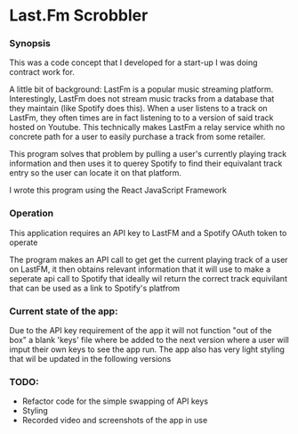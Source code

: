 <h1>Last.Fm Scrobbler</h1>

<h3>Synopsis</h3>
<p>This was a code concept that I developed for a start-up I was doing contract work for.</p>
<p>A little bit of background: LastFm is a popular music streaming platform. Interestingly, LastFm does not stream music tracks from a database that they maintain (like Spotify does this). When a user listens to a track on LastFm, they often times are in fact listening to to a version of said track hosted on Youtube. This technically makes LastFm a relay service whith no concrete path for a user to easily purchase a track from some retailer.</p> 
<p>This program solves that problem by pulling a user's currently playing track information and then uses it to querey Spotify to find their equivalant track entry so the user can locate it on that platform.</p>
<p>I wrote this program using the React JavaScript Framework</p>

<h3>Operation</h3>
<p>This application requires an API key to LastFM and a Spotify OAuth token to operate</p>
<p>The program makes an API call to get get the current playing track of a user on LastFM, it then obtains relevant information that it will use to make a seperate api call to Spotify that ideally wil return the correct track equivilant that can be used as a link to Spotify's platfrom</p>

<h3>Current state of the app:</h3>
<p>Due to the API key requirement of the app it will not function "out of the box" a blank 'keys' file where be added to the next version where a user will imput their own keys to see the app run. The app also has very light styling that wil be updated in the following versions</p>

<h3>TODO:</h3>
<ul>
  <li>Refactor code for the simple swapping of API keys</li>
  <li>Styling</li>
  <li>Recorded video and screenshots of the app in use</li>
</ul>

